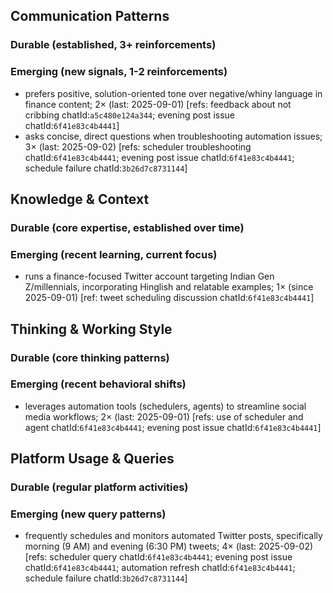 ## Communication Patterns
### Durable (established, 3+ reinforcements)

### Emerging (new signals, 1-2 reinforcements)
- prefers positive, solution-oriented tone over negative/whiny language in finance content; 2× (last: 2025-09-01) [refs: feedback about not cribbing chatId:`a5c480e124a344`; evening post issue chatId:`6f41e83c4b4441`]
- asks concise, direct questions when troubleshooting automation issues; 3× (last: 2025-09-02) [refs: scheduler troubleshooting chatId:`6f41e83c4b4441`; evening post issue chatId:`6f41e83c4b4441`; schedule failure chatId:`3b26d7c8731144`]

## Knowledge & Context
### Durable (core expertise, established over time)

### Emerging (recent learning, current focus)
- runs a finance-focused Twitter account targeting Indian Gen Z/millennials, incorporating Hinglish and relatable examples; 1× (since 2025-09-01) [ref: tweet scheduling discussion chatId:`6f41e83c4b4441`]

## Thinking & Working Style
### Durable (core thinking patterns)

### Emerging (recent behavioral shifts)
- leverages automation tools (schedulers, agents) to streamline social media workflows; 2× (last: 2025-09-01) [refs: use of scheduler and agent chatId:`6f41e83c4b4441`; evening post issue chatId:`6f41e83c4b4441`]

## Platform Usage & Queries
### Durable (regular platform activities)

### Emerging (new query patterns)
- frequently schedules and monitors automated Twitter posts, specifically morning (9 AM) and evening (6:30 PM) tweets; 4× (last: 2025-09-02) [refs: scheduler query chatId:`6f41e83c4b4441`; evening post issue chatId:`6f41e83c4b4441`; automation refresh chatId:`6f41e83c4b4441`; schedule failure chatId:`3b26d7c8731144`]